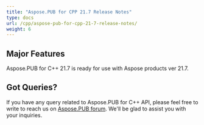 ```yaml
---
title: "Aspose.PUB for CPP 21.7 Release Notes"
type: docs
url: /cpp/aspose-pub-for-cpp-21-7-release-notes/
weight: 6
---
```


## Major Features

Aspose.PUB for C++ 21.7 is ready for use with Aspose products ver 21.7.

## Got Queries?
If you have any query related to Aspose.PUB for C++ API, please feel free to write to reach us on [Aspose.PUB forum](https://forum.aspose.com/c/pub/). We'll be glad to assist you with your inquiries.
